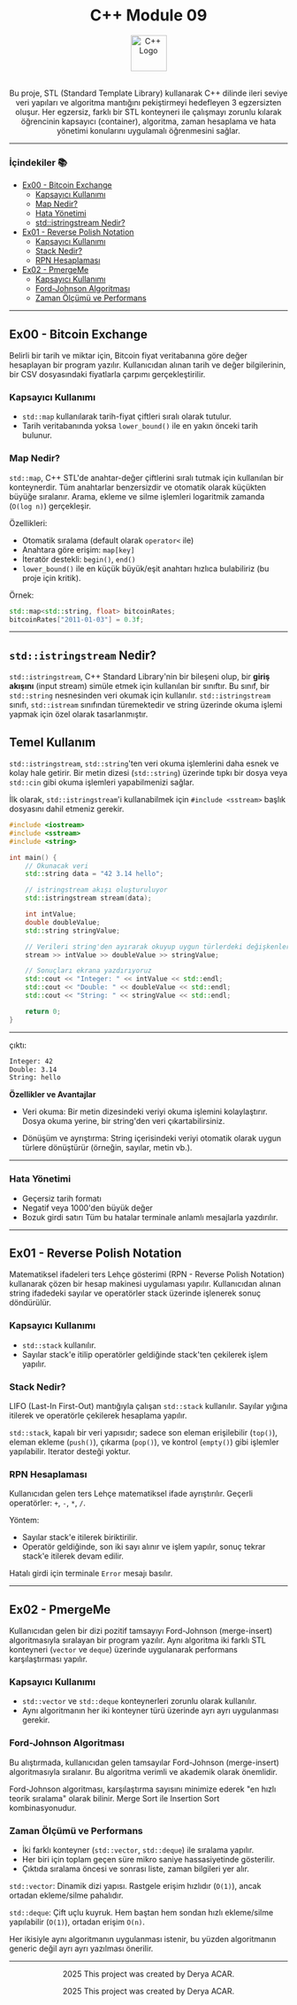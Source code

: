 <div align="center">
  <h1>C++ Module 09</h1> <img src="https://cdn-icons-png.flaticon.com/512/6132/6132222.png" alt="C++ Logo" width="65"></br></br>
</div>

<p align="center">
  Bu proje, STL (Standard Template Library) kullanarak C++ dilinde ileri seviye veri yapıları ve algoritma mantığını pekiştirmeyi hedefleyen 3 egzersizten oluşur. Her egzersiz, farklı bir STL konteyneri ile çalışmayı zorunlu kılarak öğrencinin kapsayıcı (container), algoritma, zaman hesaplama ve hata yönetimi konularını uygulamalı öğrenmesini sağlar.
</p>

---

### İçindekiler 📚
  - [Ex00 - Bitcoin Exchange](#ex00)
    - [Kapsayıcı Kullanımı](#kapsayici-kullanimi)
    - [Map Nedir?](#map-nedir)
    - [Hata Yönetimi](#hata-yonetimi)
    - [std::istringstream Nedir?](#std::istringstream-nedir)
  - [Ex01 - Reverse Polish Notation](#ex02)
    - [Kapsayıcı Kullanımı](#ex01-kapsayici-kullanimi)
    - [Stack Nedir?](#stack-nedir)
    - [RPN Hesaplaması](#rpn-hesaplamasi)
  - [Ex02 - PmergeMe](#ex02)
    - [Kapsayıcı Kullanımı](#ex02-kapsayici-kullanimi)
    - [Ford-Johnson Algoritması](#ford-johnson-algoritmasi)
    - [Zaman Ölçümü ve Performans](#zaman-olcumu-ve-performans)

---

## <a name="ex00"></a>Ex00 - Bitcoin Exchange
Belirli bir tarih ve miktar için, Bitcoin fiyat veritabanına göre değer hesaplayan bir program yazılır. Kullanıcıdan alınan tarih ve değer bilgilerinin, bir CSV dosyasındaki fiyatlarla çarpımı gerçekleştirilir.

### <a name="kapsayici-kullanimi"></a>Kapsayıcı Kullanımı
- `std::map` kullanılarak tarih-fiyat çiftleri sıralı olarak tutulur.
- Tarih veritabanında yoksa `lower_bound()` ile en yakın önceki tarih bulunur.

### <a name="map-nedir"></a>Map Nedir?
`std::map`, C++ STL'de anahtar-değer çiftlerini sıralı tutmak için kullanılan bir konteynerdir. 
Tüm anahtarlar benzersizdir ve otomatik olarak küçükten büyüğe sıralanır. Arama, ekleme ve silme işlemleri logaritmik zamanda (`O(log n)`) gerçekleşir.

Özellikleri:
- Otomatik sıralama (default olarak `operator<` ile)
- Anahtara göre erişim: `map[key]`
- İteratör destekli: `begin()`, `end()`
- `lower_bound()` ile en küçük büyük/eşit anahtarı hızlıca bulabiliriz (bu proje için kritik).

Örnek:
```cpp
std::map<std::string, float> bitcoinRates;
bitcoinRates["2011-01-03"] = 0.3f;
```

---

## <a name="std::istringstream-nedir"></a> `std::istringstream` Nedir?

`std::istringstream`, C++ Standard Library'nin bir bileşeni olup, bir **giriş akışını** (input stream) simüle etmek için kullanılan bir sınıftır. Bu sınıf, bir `std::string` nesnesinden veri okumak için kullanılır. `std::istringstream` sınıfı, `std::istream` sınıfından türemektedir ve string üzerinde okuma işlemi yapmak için özel olarak tasarlanmıştır.

## Temel Kullanım

`std::istringstream`, `std::string`'ten veri okuma işlemlerini daha esnek ve kolay hale getirir. Bir metin dizesi (`std::string`) üzerinde tıpkı bir dosya veya `std::cin` gibi okuma işlemleri yapabilmenizi sağlar.

İlk olarak, `std::istringstream`'i kullanabilmek için `#include <sstream>` başlık dosyasını dahil etmeniz gerekir.

```cpp
#include <iostream>
#include <sstream>
#include <string>

int main() {
    // Okunacak veri
    std::string data = "42 3.14 hello";

    // istringstream akışı oluşturuluyor
    std::istringstream stream(data);

    int intValue;
    double doubleValue;
    std::string stringValue;

    // Verileri string'den ayırarak okuyup uygun türlerdeki değişkenlere atıyoruz
    stream >> intValue >> doubleValue >> stringValue;

    // Sonuçları ekrana yazdırıyoruz
    std::cout << "Integer: " << intValue << std::endl;
    std::cout << "Double: " << doubleValue << std::endl;
    std::cout << "String: " << stringValue << std::endl;

    return 0;
}
```

---

çıktı:

```bash
Integer: 42
Double: 3.14
String: hello
```

**Özellikler ve Avantajlar**

- Veri okuma: Bir metin dizesindeki veriyi okuma işlemini kolaylaştırır. Dosya okuma yerine, bir string'den veri çıkartabilirsiniz.

- Dönüşüm ve ayrıştırma: String içerisindeki veriyi otomatik olarak uygun türlere dönüştürür (örneğin, sayılar, metin vb.).

---

### <a name="hata-yonetimi"></a>Hata Yönetimi
- Geçersiz tarih formatı
- Negatif veya 1000'den büyük değer
- Bozuk girdi satırı
Tüm bu hatalar terminale anlamlı mesajlarla yazdırılır.

---

## <a name="ex01"></a>Ex01 - Reverse Polish Notation

Matematiksel ifadeleri ters Lehçe gösterimi (RPN - Reverse Polish Notation) kullanarak çözen bir hesap makinesi uygulaması yapılır. Kullanıcıdan alınan string ifadedeki sayılar ve operatörler stack üzerinde işlenerek sonuç döndürülür.

### <a name="ex01-kapsayici-kullanimi"></a>Kapsayıcı Kullanımı
- `std::stack` kullanılır.
- Sayılar stack'e itilip operatörler geldiğinde stack'ten çekilerek işlem yapılır.

### <a name="stack-nedir"></a>Stack Nedir?
LIFO (Last-In First-Out) mantığıyla çalışan `std::stack` kullanılır. Sayılar yığına itilerek ve operatörle çekilerek hesaplama yapılır.

`std::stack`, kapalı bir veri yapısıdır; sadece son eleman erişilebilir (`top()`), eleman ekleme (`push()`), çıkarma (`pop()`), ve kontrol (`empty()`) gibi işlemler yapılabilir. 
Iterator desteği yoktur.

### <a name="rpn-hesaplamasi"></a>RPN Hesaplaması
Kullanıcıdan gelen ters Lehçe matematiksel ifade ayrıştırılır. 
Geçerli operatörler: `+`, `-`, `*`, `/`.

Yöntem:
- Sayılar stack'e itilerek biriktirilir.
- Operatör geldiğinde, son iki sayı alınır ve işlem yapılır, sonuç tekrar stack'e itilerek devam edilir.

Hatalı girdi için terminale `Error` mesajı basılır.

---

## <a name="ex02"></a>Ex02 - PmergeMe
Kullanıcıdan gelen bir dizi pozitif tamsayıyı Ford-Johnson (merge-insert) algoritmasıyla sıralayan bir program yazılır. Aynı algoritma iki farklı STL konteyneri (`vector` ve `deque`) üzerinde uygulanarak performans karşılaştırması yapılır.

### <a name="ex02-kapsayici-kullanimi"></a>Kapsayıcı Kullanımı
- `std::vector` ve `std::deque` konteynerleri zorunlu olarak kullanılır.
- Aynı algoritmanın her iki konteyner türü üzerinde ayrı ayrı uygulanması gerekir.

### <a name="ford-johnson-algoritmasi"></a>Ford-Johnson Algoritması
Bu alıştırmada, kullanıcıdan gelen tamsayılar Ford-Johnson (merge-insert) algoritmasıyla sıralanır. Bu algoritma verimli ve akademik olarak önemlidir.

Ford-Johnson algoritması, karşılaştırma sayısını minimize ederek "en hızlı teorik sıralama" olarak bilinir. Merge Sort ile Insertion Sort kombinasyonudur.


### <a name="zaman-olcumu-ve-performans"></a>Zaman Ölçümü ve Performans
- İki farklı konteyner (`std::vector`, `std::deque`) ile sıralama yapılır.
- Her biri için toplam geçen süre mikro saniye hassasiyetinde gösterilir.
- Çıktıda sıralama öncesi ve sonrası liste, zaman bilgileri yer alır.

`std::vector`: Dinamik dizi yapısı. Rastgele erişim hızlıdır (`O(1)`), ancak ortadan ekleme/silme pahalıdır.

`std::deque`: Çift uçlu kuyruk. Hem baştan hem sondan hızlı ekleme/silme yapılabilir (`O(1)`), ortadan erişim `O(n)`.

Her ikisiyle aynı algoritmanın uygulanması istenir, bu yüzden algoritmanın generic değil ayrı ayrı yazılması önerilir.

---

<p align="center">2025 This project was created by Derya ACAR.</p>



<p align="center">2025 This project was created by Derya ACAR.</p>

